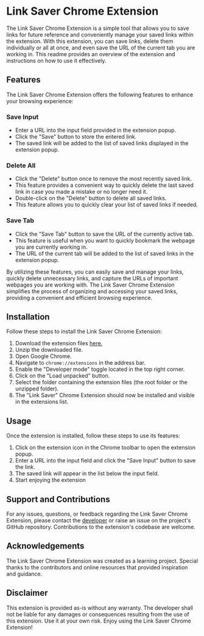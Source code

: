 # Link Saver Chrome Extension

The Link Saver Chrome Extension is a simple tool that allows you to save links for future reference and conveniently manage your saved links within the extension. With this extension, you can save links, delete them individually or all at once, and even save the URL of the current tab you are working in. This readme provides an overview of the extension and instructions on how to use it effectively.

## Features

The Link Saver Chrome Extension offers the following features to enhance your browsing experience:

### Save Input

- Enter a URL into the input field provided in the extension popup.
- Click the "Save" button to store the entered link.
- The saved link will be added to the list of saved links displayed in the extension popup.

### Delete All

- Click the "Delete" button once to remove the most recently saved link.
- This feature provides a convenient way to quickly delete the last saved link in case you made a mistake or no longer need it.
- Double-click on the "Delete" button to delete all saved links.
- This feature allows you to quickly clear your list of saved links if needed.

### Save Tab

- Click the "Save Tab" button to save the URL of the currently active tab.
- This feature is useful when you want to quickly bookmark the webpage you are currently working in.
- The URL of the current tab will be added to the list of saved links in the extension popup.

By utilizing these features, you can easily save and manage your links, quickly delete unnecessary links, and capture the URLs of important webpages you are working with. The Link Saver Chrome Extension simplifies the process of organizing and accessing your saved links, providing a convenient and efficient browsing experience.

## Installation

Follow these steps to install the Link Saver Chrome Extension:

1. Download the extension files [here.](https://github.com/10daer/Learn-Dao/files/11514591/Extension.zip)
2. Unzip the downloaded file.
3. Open Google Chrome.
4. Navigate to `chrome://extensions` in the address bar.
5. Enable the "Developer mode" toggle located in the top right corner.
6. Click on the "Load unpacked" button.
7. Select the folder containing the extension files (the root folder or the unzipped folder).
8. The "Link Saver" Chrome Extension should now be installed and visible in the extensions list.

## Usage

Once the extension is installed, follow these steps to use its features:

1. Click on the extension icon in the Chrome toolbar to open the extension popup.
2. Enter a URL into the input field and click the "Save Input" button to save the link.
3. The saved link will appear in the list below the input field.
4. Start enjoying the extension

## Support and Contributions

For any issues, questions, or feedback regarding the Link Saver Chrome Extension, please contact the [developer](Afolabireedwan@gmail.com) or raise an issue on the project's GitHub repository.
Contributions to the extension's codebase are welcome.

## Acknowledgements

The Link Saver Chrome Extension was created as a learning project. Special thanks to the contributors and online resources that provided inspiration and guidance.

## Disclaimer

This extension is provided as-is without any warranty. The developer shall not be liable for any damages or consequences resulting from the use of this extension. Use it at your own risk.
Enjoy using the Link Saver Chrome Extension!
